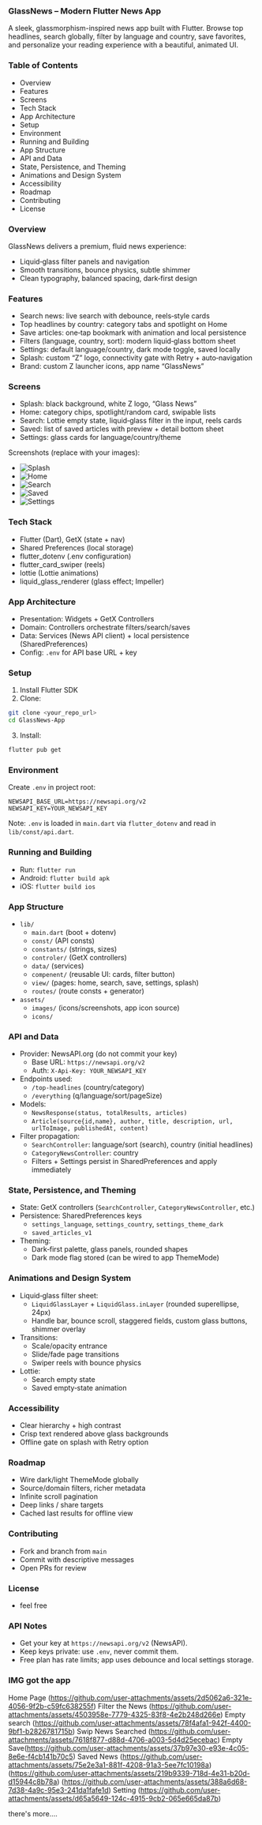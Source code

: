 ### GlassNews – Modern Flutter News App

A sleek, glassmorphism-inspired news app built with Flutter. Browse top headlines, search globally, filter by language and country, save favorites, and personalize your reading experience with a beautiful, animated UI.

### Table of Contents
- Overview
- Features
- Screens
- Tech Stack
- App Architecture
- Setup
- Environment
- Running and Building
- App Structure
- API and Data
- State, Persistence, and Theming
- Animations and Design System
- Accessibility
- Roadmap
- Contributing
- License

### Overview
GlassNews delivers a premium, fluid news experience:
- Liquid‑glass filter panels and navigation
- Smooth transitions, bounce physics, subtle shimmer
- Clean typography, balanced spacing, dark‑first design

### Features
- Search news: live search with debounce, reels‑style cards
- Top headlines by country: category tabs and spotlight on Home
- Save articles: one‑tap bookmark with animation and local persistence
- Filters (language, country, sort): modern liquid‑glass bottom sheet
- Settings: default language/country, dark mode toggle, saved locally
- Splash: custom “Z” logo, connectivity gate with Retry + auto‑navigation
- Brand: custom Z launcher icons, app name “GlassNews”

### Screens
- Splash: black background, white Z logo, “Glass News”
- Home: category chips, spotlight/random card, swipable lists
- Search: Lottie empty state, liquid‑glass filter in the input, reels cards
- Saved: list of saved articles with preview + detail bottom sheet
- Settings: glass cards for language/country/theme

Screenshots (replace with your images):
- ![Splash](assets/images/readme/splash.png)
- ![Home](assets/images/readme/home.png)
- ![Search](assets/images/readme/search.png)
- ![Saved](assets/images/readme/saved.png)
- ![Settings](assets/images/readme/settings.png)

### Tech Stack
- Flutter (Dart), GetX (state + nav)
- Shared Preferences (local storage)
- flutter_dotenv (.env configuration)
- flutter_card_swiper (reels)
- lottie (Lottie animations)
- liquid_glass_renderer (glass effect; Impeller)

### App Architecture
- Presentation: Widgets + GetX Controllers
- Domain: Controllers orchestrate filters/search/saves
- Data: Services (News API client) + local persistence (SharedPreferences)
- Config: `.env` for API base URL + key

### Setup
1) Install Flutter SDK  
2) Clone:
```bash
git clone <your_repo_url>
cd GlassNews-App
```
3) Install:
```bash
flutter pub get
```

### Environment
Create `.env` in project root:
```
NEWSAPI_BASE_URL=https://newsapi.org/v2
NEWSAPI_KEY=YOUR_NEWSAPI_KEY
```
Note: `.env` is loaded in `main.dart` via `flutter_dotenv` and read in `lib/const/api.dart`.

### Running and Building
- Run: `flutter run`
- Android: `flutter build apk`
- iOS: `flutter build ios`

### App Structure
- `lib/`
  - `main.dart` (boot + dotenv)
  - `const/` (API consts)
  - `constants/` (strings, sizes)
  - `controler/` (GetX controllers)
  - `data/` (services)
  - `compenent/` (reusable UI: cards, filter button)
  - `view/` (pages: home, search, save, settings, splash)
  - `routes/` (route consts + generator)
- `assets/`
  - `images/` (icons/screenshots, app icon source)
  - `icons/`

### API and Data
- Provider: NewsAPI.org (do not commit your key)
  - Base URL: `https://newsapi.org/v2`
  - Auth: `X-Api-Key: YOUR_NEWSAPI_KEY`
- Endpoints used:
  - `/top-headlines` (country/category)
  - `/everything` (q/language/sort/pageSize)
- Models:
  - `NewsResponse(status, totalResults, articles)`
  - `Article(source{id,name}, author, title, description, url, urlToImage, publishedAt, content)`
- Filter propagation:
  - `SearchController`: language/sort (search), country (initial headlines)
  - `CategoryNewsController`: country
  - Filters + Settings persist in SharedPreferences and apply immediately

### State, Persistence, and Theming
- State: GetX controllers (`SearchController`, `CategoryNewsController`, etc.)
- Persistence: SharedPreferences keys
  - `settings_language`, `settings_country`, `settings_theme_dark`
  - `saved_articles_v1`
- Theming:
  - Dark‑first palette, glass panels, rounded shapes
  - Dark mode flag stored (can be wired to app ThemeMode)

### Animations and Design System
- Liquid‑glass filter sheet:
  - `LiquidGlassLayer` + `LiquidGlass.inLayer` (rounded superellipse, 24px)
  - Handle bar, bounce scroll, staggered fields, custom glass buttons, shimmer overlay
- Transitions:
  - Scale/opacity entrance
  - Slide/fade page transitions
  - Swiper reels with bounce physics
- Lottie:
  - Search empty state
  - Saved empty‑state animation

### Accessibility
- Clear hierarchy + high contrast
- Crisp text rendered above glass backgrounds
- Offline gate on splash with Retry option

### Roadmap
- Wire dark/light ThemeMode globally
- Source/domain filters, richer metadata
- Infinite scroll pagination
- Deep links / share targets
- Cached last results for offline view

### Contributing
- Fork and branch from `main`
- Commit with descriptive messages
- Open PRs for review

### License
- feel free

### API Notes
- Get your key at `https://newsapi.org/v2` (NewsAPI).  
- Keep keys private: use `.env`, never commit them.
- Free plan has rate limits; app uses debounce and local settings storage.

### IMG got the app

Home Page (https://github.com/user-attachments/assets/2d5062a6-321e-4056-9f2b-c59fc638255f)
Filter the News (https://github.com/user-attachments/assets/4503958e-7779-4325-83f8-4e2b248d266e)
Empty search (https://github.com/user-attachments/assets/78f4afa1-942f-4400-9bf1-b2826781715b)
Swip News Searched (https://github.com/user-attachments/assets/7618f877-d88d-4706-a003-5d4d25ecebac)
Empty Save(https://github.com/user-attachments/assets/37b97e30-e93e-4c05-8e6e-f4cb141b70c5)
Saved News (https://github.com/user-attachments/assets/75e2e3a1-881f-4208-91a3-5ee7fc10198a)
(https://github.com/user-attachments/assets/219b9339-718d-4e31-b20d-d15944c8b78a)
(https://github.com/user-attachments/assets/388a6d68-7d38-4a9c-95e3-241da1fafe1d)
Setting (https://github.com/user-attachments/assets/d65a5649-124c-4915-9cb2-065e665da87b)


there's more....








